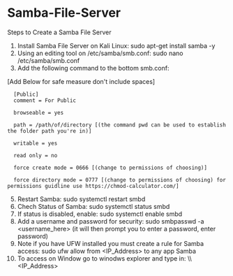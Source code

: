 # Samba-File-Server

Steps to Create a Samba File Server 

1. Install Samba File Server on Kali Linux: sudo apt-get install samba -y
2. Using an editing tool on /etc/samba/smb.conf: sudo nano /etc/samba/smb.conf
3. Add the following command to the bottom smb.conf:
 
  [Add Below for safe measure don't include spaces]
      
      [Public]
      comment = For Public
      
      browseable = yes
      
      path = /path/of/directory [(the command pwd can be used to establish the folder path you're in)] 
      
      writable = yes
      
      read only = no
      
      force create mode = 0666 [(change to permissions of choosing)]
      
      force directory mode = 0777 [(change to permissions of choosing) for permissions guidline use https://chmod-calculator.com/] 

5. Restart Samba: sudo systemctl restart smbd
6. Chech Status of Samba: sudo systemctl status smbd
7. If status is disabled, enable: sudo systemctl enable smbd
8. Add a username and password for security: sudo smbpasswd -a <username_here> (it will then prompt you to enter a password, enter password)
9. Note if you have UFW installed you must create a rule for Samba access: sudo ufw allow from <IP_Address> to any app Samba
10. To access on Window go to winodws explorer and type in: \\\\<IP_Address>
